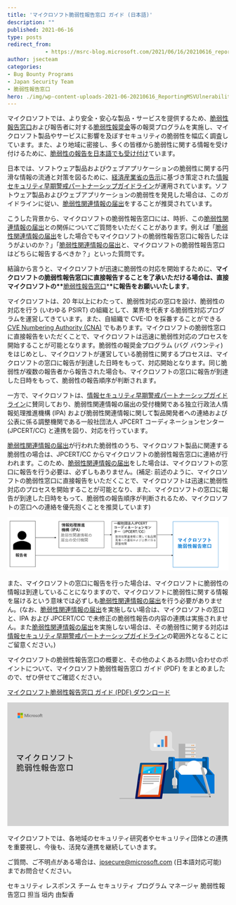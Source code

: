 ```yaml
---
title: 'マイクロソフト脆弱性報告窓口 ガイド (日本語)'
description: ""
published: 2021-06-16
type: posts
redirect_from:
            - https://msrc-blog.microsoft.com/2021/06/16/20210616_reportingmsvulnerability/
author: jsecteam
categories:
- Bug Bounty Programs
- Japan Security Team
- 脆弱性報告窓口
hero: ./img/wp-content-uploads-2021-06-20210616_ReportingMSVUlnerability_1.png
---
```

マイクロソフトでは、より安全・安心な製品・サービスを提供するため、[脆弱性報告窓口](https://www.microsoft.com/ja-jp/msrc?rtc=1)および報告者に対する[脆弱性報奨金](https://www.microsoft.com/ja-jp/msrc/bounty?rtc=1)等の報奨プログラムを実施し、マイクロソフト製品やサービスに影響を及ぼすセキュリティの脆弱性を幅広く調査しています。また、より地域に密接し、多くの皆様から脆弱性に関する情報を受け付けるために、[脆弱性の報告を日本語でも受け付け](https://msrc-blog.microsoft.com/2019/10/30/vulnerabilityresponsecenter/)ています。

日本では、ソフトウェア製品およびウェブアプリケーションの脆弱性に関する円滑な情報の流通と対策を図るために、[経済産業省の告示](http://www.meti.go.jp/policy/netsecurity/vul_notification.pdf)に基づき策定された[情報セキュリティ早期警戒パートナーシップガイドライン](https://www.ipa.go.jp/security/ciadr/partnership_guide.html)が運用されています。ソフトウェア製品およびウェブアプリケーションの脆弱性を発見した場合は、このガイドラインに従い、[脆弱性関連情報の届出](https://www.ipa.go.jp/security/vuln/report/)をすることが推奨されています。

こうした背景から、マイクロソフトの脆弱性報告窓口には、時折、この[脆弱性関連情報の届出](https://www.ipa.go.jp/security/vuln/report/)との関係についてご質問をいただくことがあります。例えば「[脆弱性関連情報の届出](https://www.ipa.go.jp/security/vuln/report/)をした場合でもマイクロソフトの脆弱性報告窓口に報告したほうがよいのか？」「[脆弱性関連情報の届出](https://www.ipa.go.jp/security/vuln/report/)と、マイクロソフトの脆弱性報告窓口はどちらに報告するべきか？」といった質問です。

結論から言うと、マイクロソフトが迅速に脆弱性の対応を開始するために、**マイクロソフトの脆弱性報告窓口に直接報告することを了承いただける場合は、直接マイクロソフトの\*\***[脆弱性報告窓口](https://www.microsoft.com/ja-jp/msrc?rtc=1)\***\*に報告をお願いいたします**。

マイクロソフトは、20 年以上にわたって、脆弱性対応の窓口を設け、脆弱性の対応を行う (いわゆる PSIRT) の組織として、業界を代表する脆弱性対応プログラムを運営してきています。また、自組織で CVE-ID を採番することができる [CVE Numbering Authority (CNA)](https://cve.mitre.org/cve/cna.html) でもあります。マイクロソフトの脆弱性窓口に直接報告をいただくことで、マイクロソフトは迅速に脆弱性対応のプロセスを開始することが可能となります。脆弱性の報奨金プログラム (バグ バウンティ) をはじめとし、マイクロソフトが運営している脆弱性に関するプロセスは、マイクロソフトの窓口に報告が到達した日時をもって、対応開始となります。同じ脆弱性が複数の報告者から報告された場合も、マイクロソフトの窓口に報告が到達した日時をもって、脆弱性の報告順序が判断されます。

一方で、マイクロソフトは、[情報セキュリティ早期警戒パートナーシップガイドライン](https://www.ipa.go.jp/security/ciadr/partnership_guide.html)に賛同しており、脆弱性関連情報の届出の受付機関である独立行政法人情報処理推進機構 (IPA) および脆弱性関連情報に関して製品開発者への連絡および公表に係る調整機関である一般社団法人 JPCERT コーディネーションセンター (JPCERT/CC) と連携を図り、対応を行っています。

[脆弱性関連情報の届出](https://www.ipa.go.jp/security/vuln/report/)が行われた脆弱性のうち、マイクロソフト製品に関連する脆弱性の場合は、JPCERT/CC からマイクロソフトの脆弱性報告窓口に連絡が行われます。このため、[脆弱性関連情報の届出](https://www.ipa.go.jp/security/vuln/report/)をした場合は、マイクロソフトの窓口に報告を行う必要は、必ずしもありません。(補足: 前述のように、マイクロソフトの脆弱性窓口に直接報告をいただくことで、マイクロソフトは迅速に脆弱性対応のプロセスを開始することが可能となり、また、マイクロソフトの窓口に報告が到達した日時をもって、脆弱性の報告順序が判断されるため、マイクロソフトの窓口への連絡を優先抱くことを推奨しています)

![](./img/wp-content-uploads-2021-06-20210616_ReportingMSVUlnerability_1.png)

また、マイクロソフトの窓口に報告を行った場合は、マイクロソフトに脆弱性の情報は到達していることになりますので、マイクロソフトに脆弱性に関する情報を届けるという意味では必ずしも[脆弱性関連情報の届出](https://www.ipa.go.jp/security/vuln/report/)を行う必要がありません。(なお、[脆弱性関連情報の届出](https://www.ipa.go.jp/security/vuln/report/)を実施しない場合は、マイクロソフトの窓口と、IPA および JPCERT/CC で未修正の脆弱性報告の内容の連携は実施されません。また[脆弱性関連情報の届出](https://www.ipa.go.jp/security/vuln/report/)を実施しない場合は、その脆弱性に関する対応は[情報セキュリティ早期警戒パートナーシップガイドライン](https://www.ipa.go.jp/security/ciadr/partnership_guide.html)の範囲外となることにご留意ください。)

マイクロソフトの脆弱性報告窓口の概要と、その他のよくあるお問い合わせのポイントについて、マイクロソフト脆弱性報告窓口 ガイド (PDF) をまとめましたので、ぜひ併せてご確認ください。

[マイクロソフト脆弱性報告窓口 ガイド (PDF) ダウンロード](https://download.microsoft.com/download/2/9/5/295b78a4-7051-4873-a00c-4beaf416ccec/20210616_ReportingMicrosoftVulnerability.pdf)

![](./img/wp-content-uploads-2021-06-20210616_ReportingMSVUlnerability_2.png)

マイクロソフトでは、各地域のセキュリティ研究者やセキュリティ団体との連携を重要視し、今後も、活発な連携を継続していきます。

ご質問、ご不明点がある場合は、[jpsecure@microsoft.com](mailto:jpsecure@microsoft.com) (日本語対応可能) までお問合せください。

セキュリティ レスポンス チーム セキュリティ プログラム マネージャ 脆弱性報告窓口 担当 垣内 由梨香
